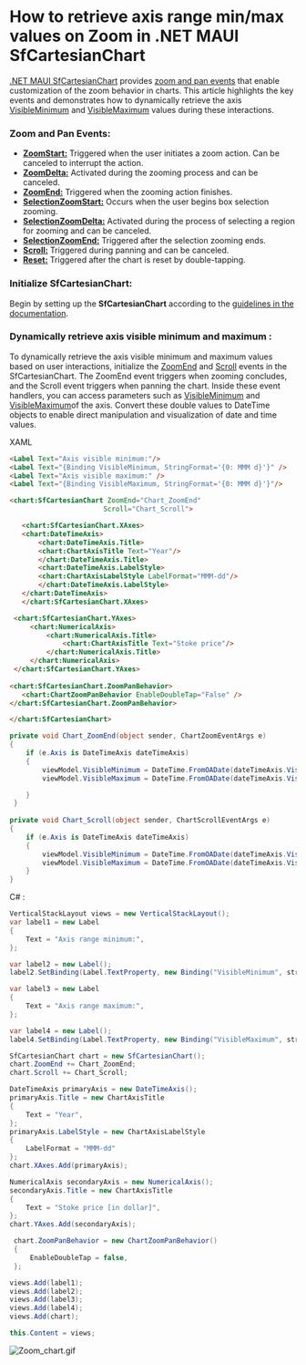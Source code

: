 # How to retrieve axis range min/max values on Zoom in .NET MAUI SfCartesianChart
[.NET MAUI SfCartesianChart](https://www.syncfusion.com/maui-controls/maui-cartesian-charts) provides [zoom and pan events](https://help.syncfusion.com/cr/maui/Syncfusion.Maui.Charts.SfCartesianChart.html#events) that enable customization of the zoom behavior in charts. This article highlights the key events and demonstrates how to dynamically retrieve the axis [VisibleMinimum](https://help.syncfusion.com/cr/maui/Syncfusion.Maui.Charts.ChartAxis.html#Syncfusion_Maui_Charts_ChartAxis_VisibleMinimum) and [VisibleMaximum](https://help.syncfusion.com/cr/maui/Syncfusion.Maui.Charts.ChartAxis.html#Syncfusion_Maui_Charts_ChartAxis_VisibleMaximum) values during these interactions.

### Zoom and Pan Events:
* **[ZoomStart:](https://help.syncfusion.com/cr/maui/Syncfusion.Maui.Charts.SfCartesianChart.html#Syncfusion_Maui_Charts_SfCartesianChart_ZoomStart)** Triggered when the user initiates a zoom action. Can be canceled to interrupt the action.
* **[ZoomDelta:](https://help.syncfusion.com/cr/maui/Syncfusion.Maui.Charts.SfCartesianChart.html#Syncfusion_Maui_Charts_SfCartesianChart_ZoomDelta)** Activated during the zooming process and can be canceled.
* **[ZoomEnd:](https://help.syncfusion.com/cr/maui/Syncfusion.Maui.Charts.SfCartesianChart.html#Syncfusion_Maui_Charts_SfCartesianChart_ZoomEnd)** Triggered when the zooming action finishes.
* **[SelectionZoomStart:](https://help.syncfusion.com/cr/maui/Syncfusion.Maui.Charts.SfCartesianChart.html#Syncfusion_Maui_Charts_SfCartesianChart_SelectionZoomStart)** Occurs when the user begins box selection zooming.
* **[SelectionZoomDelta:](https://help.syncfusion.com/cr/maui/Syncfusion.Maui.Charts.SfCartesianChart.html#Syncfusion_Maui_Charts_SfCartesianChart_SelectionZoomDelta)** Activated during the process of selecting a region for zooming and can be canceled.
* **[SelectionZoomEnd:](https://help.syncfusion.com/cr/maui/Syncfusion.Maui.Charts.SfCartesianChart.html#Syncfusion_Maui_Charts_SfCartesianChart_SelectionZoomEnd)** Triggered after the selection zooming ends.
* **[Scroll:](https://help.syncfusion.com/cr/maui/Syncfusion.Maui.Charts.SfCartesianChart.html#Syncfusion_Maui_Charts_SfCartesianChart_Scroll)** Triggered during panning and can be canceled.
* **[Reset:](https://help.syncfusion.com/cr/maui/Syncfusion.Maui.Charts.SfCartesianChart.html#Syncfusion_Maui_Charts_SfCartesianChart_ResetZoom)** Triggered after the chart is reset by double-tapping.

### Initialize SfCartesianChart:
Begin by setting up the **SfCartesianChart** according to the [guidelines in the documentation](https://help.syncfusion.com/maui/cartesian-charts/getting-started).

### Dynamically retrieve axis visible minimum and maximum :

To dynamically retrieve the axis visible minimum and maximum values based on user interactions, initialize the [ZoomEnd](https://help.syncfusion.com/cr/maui/Syncfusion.Maui.Charts.SfCartesianChart.html#Syncfusion_Maui_Charts_SfCartesianChart_ZoomEnd) and [Scroll](https://help.syncfusion.com/cr/maui/Syncfusion.Maui.Charts.SfCartesianChart.html#Syncfusion_Maui_Charts_SfCartesianChart_Scroll)  events in the SfCartesianChart. The ZoomEnd event triggers when zooming concludes, and the Scroll event triggers when panning the chart. Inside these event handlers, you can access parameters such as [VisibleMinimum](https://help.syncfusion.com/cr/maui/Syncfusion.Maui.Charts.ChartAxis.html#Syncfusion_Maui_Charts_ChartAxis_VisibleMinimum) and [VisibleMaximum](https://help.syncfusion.com/cr/maui/Syncfusion.Maui.Charts.ChartAxis.html#Syncfusion_Maui_Charts_ChartAxis_VisibleMaximum)of the axis. Convert these double values to DateTime objects to enable direct manipulation and visualization of date and time values.

XAML
 
 ```html
 <Label Text="Axis visible minimum:"/>
 <Label Text="{Binding VisibleMinimum, StringFormat='{0: MMM d}'}" />
 <Label Text="Axis visible maximum:" />
 <Label Text="{Binding VisibleMaximum, StringFormat='{0: MMM d}'}"/>

<chart:SfCartesianChart ZoomEnd="Chart_ZoomEnd"       
                        Scroll="Chart_Scroll">

    <chart:SfCartesianChart.XAxes>
    <chart:DateTimeAxis>
        <chart:DateTimeAxis.Title>
        <chart:ChartAxisTitle Text="Year"/>
        </chart:DateTimeAxis.Title>
        <chart:DateTimeAxis.LabelStyle>
        <chart:ChartAxisLabelStyle LabelFormat="MMM-dd"/>
        </chart:DateTimeAxis.LabelStyle>
    </chart:DateTimeAxis>
    </chart:SfCartesianChart.XAxes>

  <chart:SfCartesianChart.YAxes>
      <chart:NumericalAxis>
          <chart:NumericalAxis.Title>
              <chart:ChartAxisTitle Text="Stoke price"/>
          </chart:NumericalAxis.Title>
      </chart:NumericalAxis>
  </chart:SfCartesianChart.YAxes>
  
<chart:SfCartesianChart.ZoomPanBehavior>
    <chart:ChartZoomPanBehavior EnableDoubleTap="False" />
</chart:SfCartesianChart.ZoomPanBehavior>

</chart:SfCartesianChart> 
 ```
 
 ```csharp
private void Chart_ZoomEnd(object sender, ChartZoomEventArgs e)
 {
     if (e.Axis is DateTimeAxis dateTimeAxis)
     {      
         viewModel.VisibleMinimum = DateTime.FromOADate(dateTimeAxis.VisibleMinimum);
         viewModel.VisibleMaximum = DateTime.FromOADate(dateTimeAxis.VisibleMaximum);

     } 
  }
  
 private void Chart_Scroll(object sender, ChartScrollEventArgs e)
 {
     if (e.Axis is DateTimeAxis dateTimeAxis)
     {
         viewModel.VisibleMinimum = DateTime.FromOADate(dateTimeAxis.VisibleMinimum);
         viewModel.VisibleMaximum = DateTime.FromOADate(dateTimeAxis.VisibleMaximum);
     }
 }
 ```
 
C# :
 ```csharp
 VerticalStackLayout views = new VerticalStackLayout();
 var label1 = new Label
 {
     Text = "Axis range minimum:",
 };

 var label2 = new Label();
 label2.SetBinding(Label.TextProperty, new Binding("VisibleMinimum", stringFormat: "{0: MMM d}"));

 var label3 = new Label
 {
     Text = "Axis range maximum:",
 };

 var label4 = new Label();
 label4.SetBinding(Label.TextProperty, new Binding("VisibleMaximum", stringFormat: "{0: MMM d}"));

 SfCartesianChart chart = new SfCartesianChart();
 chart.ZoomEnd += Chart_ZoomEnd;
 chart.Scroll += Chart_Scroll;

 DateTimeAxis primaryAxis = new DateTimeAxis();
 primaryAxis.Title = new ChartAxisTitle
 {
     Text = "Year",
 };
 primaryAxis.LabelStyle = new ChartAxisLabelStyle
 {
     LabelFormat = "MMM-dd"
 };
 chart.XAxes.Add(primaryAxis);

 NumericalAxis secondaryAxis = new NumericalAxis();
 secondaryAxis.Title = new ChartAxisTitle
 {
     Text = "Stoke price [in dollar]",
 };
 chart.YAxes.Add(secondaryAxis);

  chart.ZoomPanBehavior = new ChartZoomPanBehavior()
  {
      EnableDoubleTap = false,
  };

 views.Add(label1);
 views.Add(label2);
 views.Add(label3);
 views.Add(label4);
 views.Add(chart);

 this.Content = views;
 ```
 
 ![Zoom_chart.gif](https://support.syncfusion.com/kb/agent/attachment/article/16330/inline?token=eyJhbGciOiJodHRwOi8vd3d3LnczLm9yZy8yMDAxLzA0L3htbGRzaWctbW9yZSNobWFjLXNoYTI1NiIsInR5cCI6IkpXVCJ9.eyJpZCI6IjI0MzExIiwib3JnaWQiOiIzIiwiaXNzIjoic3VwcG9ydC5zeW5jZnVzaW9uLmNvbSJ9.C6IxxwTgnrZOUKN0WdpfR7k6_QhDB83hQz3u81e8nww)
